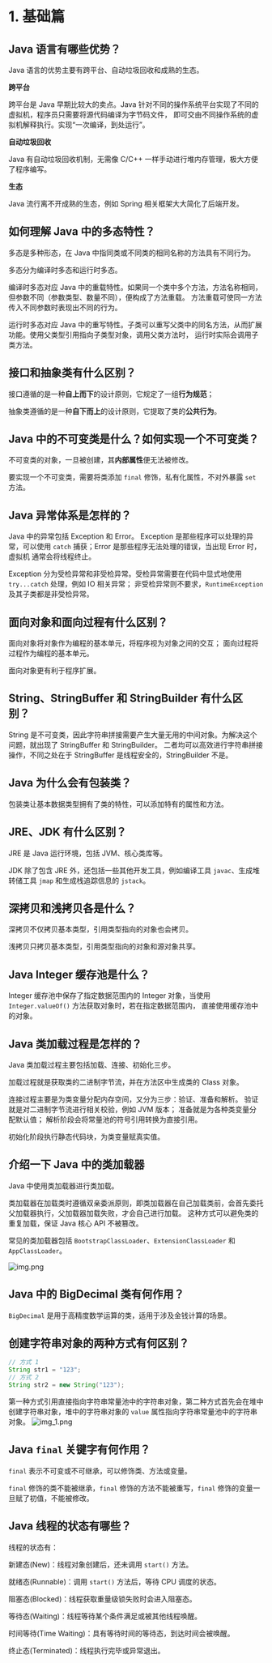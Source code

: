 # 1. 基础篇
## Java 语言有哪些优势？
Java 语言的优势主要有跨平台、自动垃圾回收和成熟的生态。

**跨平台**

跨平台是 Java 早期比较大的卖点。Java 针对不同的操作系统平台实现了不同的虚拟机，程序员只需要将源代码编译为字节码文件，
即可交由不同操作系统的虚拟机解释执行。实现“一次编译，到处运行”。

**自动垃圾回收**

Java 有自动垃圾回收机制，无需像 C/C++ 一样手动进行堆内存管理，极大方便了程序编写。

**生态**

Java 流行离不开成熟的生态，例如 Spring 相关框架大大简化了后端开发。

## 如何理解 Java 中的多态特性？
多态是多种形态，在 Java 中指同类或不同类的相同名称的方法具有不同行为。

多态分为编译时多态和运行时多态。

编译时多态对应 Java 中的重载特性。如果同一个类中多个方法，方法名称相同，但参数不同（参数类型、数量不同），便构成了方法重载。
方法重载可使同一方法传入不同参数时表现出不同的行为。

运行时多态对应 Java 中的重写特性。子类可以重写父类中的同名方法，从而扩展功能。使用父类型引用指向子类型对象，调用父类方法时，
运行时实际会调用子类方法。

## 接口和抽象类有什么区别？
接口遵循的是一种**自上而下**的设计原则，它规定了一组**行为规范**；

抽象类遵循的是一种**自下而上**的设计原则，它提取了类的**公共行为**。

## Java 中的不可变类是什么？如何实现一个不可变类？
不可变类的对象，一旦被创建，其**内部属性**便无法被修改。

要实现一个不可变类，需要将类添加 `final` 修饰，私有化属性，不对外暴露 `set` 方法。

## Java 异常体系是怎样的？
Java 中的异常包括 Exception 和 Error。
Exception 是那些程序可以处理的异常，可以使用 `catch` 捕获；Error 是那些程序无法处理的错误，当出现 Error 时，虚拟机
通常会将线程终止。

Exception 分为受检异常和非受检异常。受检异常需要在代码中显式地使用 `try...catch` 处理，例如 IO 相关异常；
非受检异常则不要求，`RuntimeException` 及其子类都是非受检异常。

## 面向对象和面向过程有什么区别？
面向对象将对象作为编程的基本单元，将程序视为对象之间的交互；
面向过程将过程作为编程的基本单元。

面向对象更有利于程序扩展。

## String、StringBuffer 和 StringBuilder 有什么区别？
String 是不可变类，因此字符串拼接需要产生大量无用的中间对象。为解决这个问题，就出现了 StringBuffer 和 StringBuilder。
二者均可以高效进行字符串拼接操作，不同之处在于 StringBuffer 是线程安全的，StringBuilder 不是。

## Java 为什么会有包装类？
包装类让基本数据类型拥有了类的特性，可以添加特有的属性和方法。

## JRE、JDK 有什么区别？
JRE 是 Java 运行环境，包括 JVM、核心类库等。

JDK 除了包含 JRE 外，还包括一些其他开发工具，例如编译工具 `javac`、生成堆转储工具 `jmap` 和生成栈追踪信息的 `jstack`。

## 深拷贝和浅拷贝各是什么？
深拷贝不仅拷贝基本类型，引用类型指向的对象也会拷贝。

浅拷贝只拷贝基本类型，引用类型指向的对象和源对象共享。

## Java Integer 缓存池是什么？
Integer 缓存池中保存了指定数据范围内的 Integer 对象，当使用 `Integer.valueOf()` 方法获取对象时，若在指定数据范围内，
直接使用缓存池中的对象。

## Java 类加载过程是怎样的？
Java 类加载过程主要包括加载、连接、初始化三步。

加载过程就是获取类的二进制字节流，并在方法区中生成类的 Class 对象。

连接过程主要是为类变量分配内存空间，又分为三步：验证、准备和解析。
验证就是对二进制字节流进行相关校验，例如 JVM 版本；
准备就是为各种类变量分配默认值；
解析阶段会将常量池的符号引用转换为直接引用。

初始化阶段执行静态代码块，为类变量赋真实值。

## 介绍一下 Java 中的类加载器
Java 中使用类加载器进行类加载。

类加载器在加载类时遵循双亲委派原则，即类加载器在自己加载类前，会首先委托父加载器执行，父加载器加载失败，才会自己进行加载。
这种方式可以避免类的重复加载，保证 Java 核心 API 不被篡改。

常见的类加载器包括 `BootstrapClassLoader`、`ExtensionClassLoader` 和 `AppClassLoader`。

![img.png](img.png)

## Java 中的 BigDecimal 类有何作用？
`BigDecimal` 是用于高精度数学运算的类，适用于涉及金钱计算的场景。

## 创建字符串对象的两种方式有何区别？
```java
// 方式 1
String str1 = "123";
// 方式 2
String str2 = new String("123");
```
第一种方式引用直接指向字符串常量池中的字符串对象，第二种方式首先会在堆中创建字符串对象，堆中的字符串对象的 `value` 属性指向字符串常量池中的字符串对象。
![img_1.png](img_1.png)

## Java `final` 关键字有何作用？
`final` 表示不可变或不可继承，可以修饰类、方法或变量。

`final` 修饰的类不能被继承，`final` 修饰的方法不能被重写，`final` 修饰的变量一旦赋了初值，不能被修改。

## Java 线程的状态有哪些？
线程的状态有：

新建态(New)：线程对象创建后，还未调用 `start()` 方法。

就绪态(Runnable)：调用 `start()` 方法后，等待 CPU 调度的状态。

阻塞态(Blocked)：线程获取重量级锁失败时会进入阻塞态。

等待态(Waiting)：线程等待某个条件满足或被其他线程唤醒。

时间等待(Time Waiting)：具有等待时间的等待态，到达时间会被唤醒。

终止态(Terminated)：线程执行完毕或异常退出。
